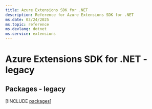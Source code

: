 ```yaml
---
title: Azure Extensions SDK for .NET
description: Reference for Azure Extensions SDK for .NET
ms.date: 03/24/2025
ms.topic: reference
ms.devlang: dotnet
ms.service: extensions
---
```

# Azure Extensions SDK for .NET - legacy
## Packages - legacy
[!INCLUDE [packages](extensions-index.md)]